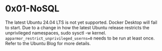 # 0x01-NoSQL

The latest Ubuntu 24.04 LTS is not yet supported. Docker Desktop will fail to start. Due to a change in how the latest Ubuntu release restricts the unprivileged namespaces, sudo sysctl -w kernel. `apparmor_restrict_unprivileged_userns=0` needs to be run at least once. Refer to the Ubuntu Blog for more details.
